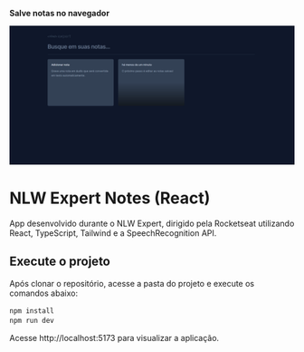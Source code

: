 **Salve notas no navegador**

![AppReactNotes](./.github/AppReactNotes.png)

# NLW Expert Notes (React)

App desenvolvido durante o NLW Expert, dirigido pela Rocketseat utilizando React, TypeScript, Tailwind e a SpeechRecognition API.

## Execute o projeto

Após clonar o repositório, acesse a pasta do projeto e execute os comandos abaixo:

```sh
npm install
npm run dev
```

Acesse http://localhost:5173 para visualizar a aplicação.
